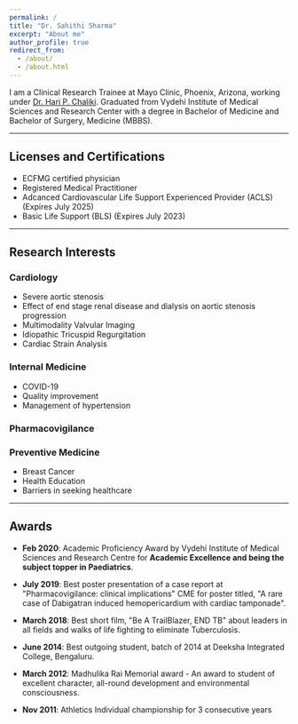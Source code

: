 ```yaml
---
permalink: /
title: "Dr. Sahithi Sharma"
excerpt: "About me"
author_profile: true
redirect_from: 
  - /about/
  - /about.html
---
```

I am a Clinical Research Trainee at Mayo Clinic, Phoenix, Arizona, working under [Dr. Hari P. Chaliki](https://www.mayo.edu/research/faculty/chaliki-hari-p-m-d/bio-00078261). Graduated from Vydehi Institute of Medical Sciences and Research Center with a degree in Bachelor of Medicine and Bachelor of Surgery, Medicine (MBBS).


---
## Licenses and Certifications

* ECFMG certified physician
* Registered Medical Practitioner
* Adcanced Cardiovascular Life Support Experienced Provider (ACLS) (Expires July 2025)
* Basic Life Support (BLS) (Expires July 2023)

---

## Research Interests

### Cardiology
- Severe aortic stenosis
- Effect of end stage renal disease and dialysis on aortic stenosis progression
- Multimodality Valvular Imaging
- Idiopathic Tricuspid Regurgitation
- Cardiac Strain Analysis  

### Internal Medicine
- COVID-19
- Quality improvement
- Management of hypertension

### Pharmacovigilance

### Preventive Medicine
- Breast Cancer
- Health Education
- Barriers in seeking healthcare


---

## Awards

- **Feb 2020**: Academic Proficiency Award by Vydehi Institute of Medical Sciences and Research Centre for **Academic Excellence and being the subject topper in Paediatrics**.

- **July 2019**: Best poster presentation of a case report at "Pharmacovigilance: clinical implications" CME for poster titled, "A rare case of Dabigatran induced    hemopericardium with cardiac tamponade".

- **March 2018**: Best short film, "Be A TrailBlazer, END TB" about leaders in all fields and walks of life fighting to eliminate Tuberculosis.

- **June 2014**: Best outgoing student, batch of 2014 at Deeksha Integrated College, Bengaluru.

- **March 2012**: Madhulika Rai Memorial award - An award to student of excellent character, all-round development and environmental consciousness.

- **Nov 2011**: Athletics Individual championship for 3 consecutive years
